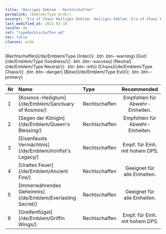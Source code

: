 ```yaml
---
title: "Heiliges Emblem - Rechtschaffen"
permalink: /Emblem/Type Order/
excerpt: "Era of Chaos Heiliges Emblem. Heiliges Emblem. Era of Chaos Heiliges Emblem Rechtschaffen. Era of Chaos Rechtschaffen"
last_modified_at: 2021-03-18
locale: de
ref: "typeRechtschaffen.md"
toc: false
classes: wide
---
```


  [Rechtschaffen](/de/Emblem/Type Order/){: .btn .btn--warning}   [Gut](/de/Emblem/Type Goodness/){: .btn .btn--success}   [Neutral](/de/Emblem/Type Neutral/){: .btn .btn--info}   [Chaos](/de/Emblem/Type Chaos/){: .btn .btn--danger}   [Böse](/de/Emblem/Type Evil/){: .btn .btn--primary} 

  |  Nr  |             Name            |    Type    |   Recommended   |
  |:-----|:----------------------------|:-----------|:---------------:|
  | 1 | [Kosmos-Heiligtum](/de/Emblem/Sanctuary of Kosmos/) | Rechtschaffen | Empfohlen für Abwehr-Einheiten. | 
  | 2 | [Segen der Königin](/de/Emblem/Queen's Blessing/) | Rechtschaffen | Empfohlen für Abwehr-Einheiten. | 
  | 3 | [Eisenfausts Vermächtnis](/de/Emblem/Ironfist's Legacy/) | Rechtschaffen | Empf. für Einh. mit hohem DPS. | 
  | 4 | [Uraltes Feuer](/de/Emblem/Ancient Fire/) | Rechtschaffen | Geeignet für alle Einheiten. | 
  | 5 | [Immerwährendes Geheimnis](/de/Emblem/Everlasting Secret/) | Rechtschaffen | Geeignet für alle Einheiten. | 
  | 6 | [Greifenflügel](/de/Emblem/Griffin Wings/) | Rechtschaffen | Empf. für Einh. mit hohem DPS. | 
